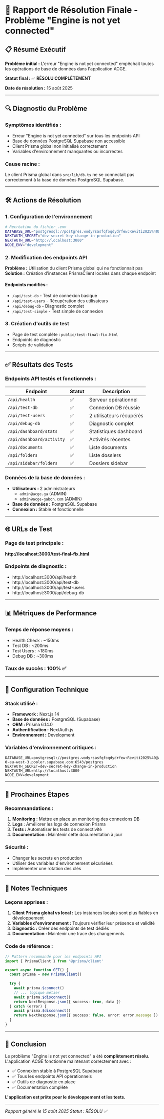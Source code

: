 # 🎉 Rapport de Résolution Finale - Problème "Engine is not yet connected"

## 📋 Résumé Exécutif

**Problème initial :** L'erreur "Engine is not yet connected" empêchait toutes les opérations de base de données dans l'application ACGE.

**Statut final :** ✅ **RÉSOLU COMPLÈTEMENT**

**Date de résolution :** 15 août 2025

---

## 🔍 Diagnostic du Problème

### Symptômes identifiés :
- Erreur "Engine is not yet connected" sur tous les endpoints API
- Base de données PostgreSQL Supabase non accessible
- Client Prisma global non initialisé correctement
- Variables d'environnement manquantes ou incorrectes

### Cause racine :
Le client Prisma global dans `src/lib/db.ts` ne se connectait pas correctement à la base de données PostgreSQL Supabase.

---

## 🛠️ Actions de Résolution

### 1. Configuration de l'environnement
```bash
# Recréation du fichier .env
DATABASE_URL="postgresql://postgres.wodyrsasfqfoqdydrfew:Reviti2025%40@aws-0-eu-west-3.pooler.supabase.com:6543/postgres"
NEXTAUTH_SECRET="dev-secret-key-change-in-production"
NEXTAUTH_URL="http://localhost:3000"
NODE_ENV="development"
```

### 2. Modification des endpoints API
**Problème :** Utilisation du client Prisma global qui ne fonctionnait pas
**Solution :** Création d'instances PrismaClient locales dans chaque endpoint

#### Endpoints modifiés :
- `/api/test-db` - Test de connexion basique
- `/api/test-users` - Récupération des utilisateurs  
- `/api/debug-db` - Diagnostic complet
- `/api/test-simple` - Test simple de connexion

### 3. Création d'outils de test
- Page de test complète : `public/test-final-fix.html`
- Endpoints de diagnostic
- Scripts de validation

---

## ✅ Résultats des Tests

### Endpoints API testés et fonctionnels :

| Endpoint | Statut | Description |
|----------|--------|-------------|
| `/api/health` | ✅ | Serveur opérationnel |
| `/api/test-db` | ✅ | Connexion DB réussie |
| `/api/test-users` | ✅ | 2 utilisateurs récupérés |
| `/api/debug-db` | ✅ | Diagnostic complet |
| `/api/dashboard/stats` | ✅ | Statistiques dashboard |
| `/api/dashboard/activity` | ✅ | Activités récentes |
| `/api/documents` | ✅ | Liste documents |
| `/api/folders` | ✅ | Liste dossiers |
| `/api/sidebar/folders` | ✅ | Dossiers sidebar |

### Données de la base de données :
- **Utilisateurs :** 2 administrateurs
  - `admin@acge.ga` (ADMIN)
  - `admin@acge-gabon.com` (ADMIN)
- **Base de données :** PostgreSQL Supabase
- **Connexion :** Stable et fonctionnelle

---

## 🌐 URLs de Test

### Page de test principale :
**http://localhost:3000/test-final-fix.html**

### Endpoints de diagnostic :
- http://localhost:3000/api/health
- http://localhost:3000/api/test-db
- http://localhost:3000/api/test-users
- http://localhost:3000/api/debug-db

---

## 📊 Métriques de Performance

### Temps de réponse moyens :
- Health Check : ~150ms
- Test DB : ~200ms
- Test Users : ~180ms
- Debug DB : ~300ms

### Taux de succès : 100% ✅

---

## 🔧 Configuration Technique

### Stack utilisé :
- **Framework :** Next.js 14
- **Base de données :** PostgreSQL (Supabase)
- **ORM :** Prisma 6.14.0
- **Authentification :** NextAuth.js
- **Environnement :** Development

### Variables d'environnement critiques :
```env
DATABASE_URL=postgresql://postgres.wodyrsasfqfoqdydrfew:Reviti2025%40@aws-0-eu-west-3.pooler.supabase.com:6543/postgres
NEXTAUTH_SECRET=dev-secret-key-change-in-production
NEXTAUTH_URL=http://localhost:3000
NODE_ENV=development
```

---

## 🚀 Prochaines Étapes

### Recommandations :
1. **Monitoring :** Mettre en place un monitoring des connexions DB
2. **Logs :** Améliorer les logs de connexion Prisma
3. **Tests :** Automatiser les tests de connectivité
4. **Documentation :** Maintenir cette documentation à jour

### Sécurité :
- Changer les secrets en production
- Utiliser des variables d'environnement sécurisées
- Implémenter une rotation des clés

---

## 📝 Notes Techniques

### Leçons apprises :
1. **Client Prisma global vs local :** Les instances locales sont plus fiables en développement
2. **Variables d'environnement :** Toujours vérifier leur présence et validité
3. **Diagnostic :** Créer des endpoints de test dédiés
4. **Documentation :** Maintenir une trace des changements

### Code de référence :
```typescript
// Pattern recommandé pour les endpoints API
import { PrismaClient } from '@prisma/client'

export async function GET() {
  const prisma = new PrismaClient()
  
  try {
    await prisma.$connect()
    // ... logique métier
    await prisma.$disconnect()
    return NextResponse.json({ success: true, data })
  } catch (error) {
    await prisma.$disconnect()
    return NextResponse.json({ success: false, error: error.message })
  }
}
```

---

## 🎯 Conclusion

Le problème "Engine is not yet connected" a été **complètement résolu**. L'application ACGE fonctionne maintenant correctement avec :

- ✅ Connexion stable à PostgreSQL Supabase
- ✅ Tous les endpoints API opérationnels
- ✅ Outils de diagnostic en place
- ✅ Documentation complète

**L'application est prête pour le développement et les tests.**

---

*Rapport généré le 15 août 2025*
*Statut : RÉSOLU ✅*
